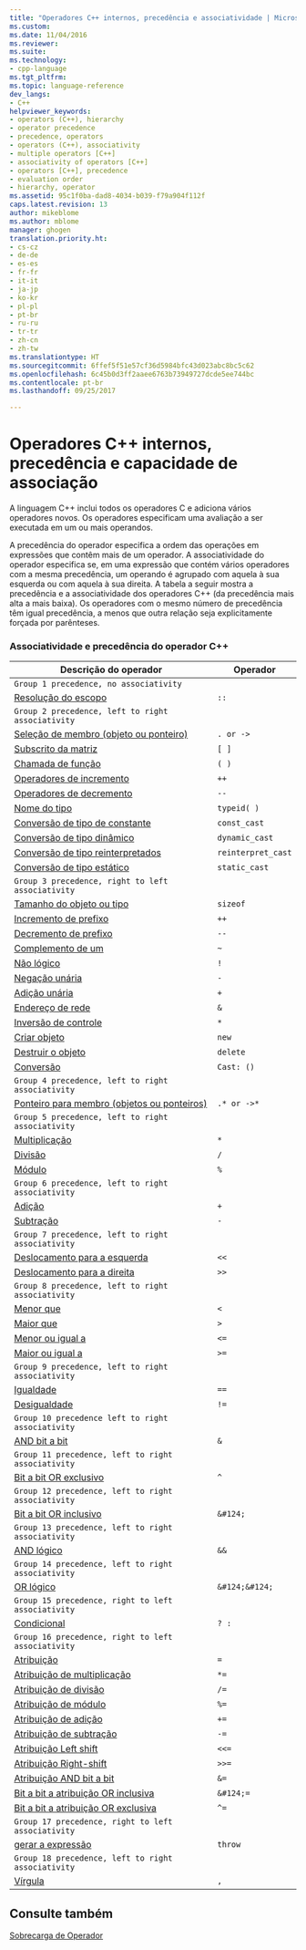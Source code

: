 ```yaml
---
title: "Operadores C++ internos, precedência e associatividade | Microsoft Docs"
ms.custom: 
ms.date: 11/04/2016
ms.reviewer: 
ms.suite: 
ms.technology:
- cpp-language
ms.tgt_pltfrm: 
ms.topic: language-reference
dev_langs:
- C++
helpviewer_keywords:
- operators (C++), hierarchy
- operator precedence
- precedence, operators
- operators (C++), associativity
- multiple operators [C++]
- associativity of operators [C++]
- operators [C++], precedence
- evaluation order
- hierarchy, operator
ms.assetid: 95c1f0ba-dad8-4034-b039-f79a904f112f
caps.latest.revision: 13
author: mikeblome
ms.author: mblome
manager: ghogen
translation.priority.ht:
- cs-cz
- de-de
- es-es
- fr-fr
- it-it
- ja-jp
- ko-kr
- pl-pl
- pt-br
- ru-ru
- tr-tr
- zh-cn
- zh-tw
ms.translationtype: HT
ms.sourcegitcommit: 6ffef5f51e57cf36d5984bfc43d023abc8bc5c62
ms.openlocfilehash: 6c45b0d3ff2aaee6763b73949727dcde5ee744bc
ms.contentlocale: pt-br
ms.lasthandoff: 09/25/2017

---
```

# <a name="c-built-in-operators-precedence-and-associativity"></a>Operadores C++ internos, precedência e capacidade de associação
A linguagem C++ inclui todos os operadores C e adiciona vários operadores novos. Os operadores especificam uma avaliação a ser executada em um ou mais operandos.  
  
 A precedência do operador especifica a ordem das operações em expressões que contêm mais de um operador. A associatividade do operador especifica se, em uma expressão que contém vários operadores com a mesma precedência, um operando é agrupado com aquela à sua esquerda ou com aquela à sua direita. A tabela a seguir mostra a precedência e a associatividade dos operadores C++ (da precedência mais alta a mais baixa). Os operadores com o mesmo número de precedência têm igual precedência, a menos que outra relação seja explicitamente forçada por parênteses.  
  
### <a name="c-operator-precedence-and-associativity"></a>Associatividade e precedência do operador C++  
  
|Descrição do operador|Operador|  
|--------------------------|--------------|  
|`Group 1 precedence, no associativity`|  
|[Resolução do escopo](../cpp/scope-resolution-operator.md)|`::`|  
|`Group 2 precedence, left to right associativity`|  
|[Seleção de membro (objeto ou ponteiro)](../cpp/member-access-operators-dot-and.md)|`. or ->`|  
|[Subscrito da matriz](../cpp/subscript-operator.md)|`[ ]`|  
|[Chamada de função](../cpp/function-call-operator-parens.md)|`( )`|  
|[Operadores de incremento](../cpp/postfix-increment-and-decrement-operators-increment-and-decrement.md)|`++`|  
|[Operadores de decremento](../cpp/postfix-increment-and-decrement-operators-increment-and-decrement.md)|`--`|  
|[Nome do tipo](../cpp/typeid-operator.md)|`typeid( )`|  
|[Conversão de tipo de constante](../cpp/const-cast-operator.md)|`const_cast`|  
|[Conversão de tipo dinâmico](../cpp/dynamic-cast-operator.md)|`dynamic_cast`|  
|[Conversão de tipo reinterpretados](../cpp/reinterpret-cast-operator.md)|`reinterpret_cast`|  
|[Conversão de tipo estático](../cpp/static-cast-operator.md)|`static_cast`|  
|`Group 3 precedence, right to left associativity`|  
|[Tamanho do objeto ou tipo](../cpp/sizeof-operator.md)|`sizeof`|  
|[Incremento de prefixo](../cpp/prefix-increment-and-decrement-operators-increment-and-decrement.md)|`++`|  
|[Decremento de prefixo](../cpp/prefix-increment-and-decrement-operators-increment-and-decrement.md)|`--`|  
|[Complemento de um](../cpp/one-s-complement-operator-tilde.md)|`~`|  
|[Não lógico](../cpp/logical-negation-operator-exclpt.md)|`!`|  
|[Negação unária](../cpp/unary-plus-and-negation-operators-plus-and.md)|`-`|  
|[Adição unária](../cpp/unary-plus-and-negation-operators-plus-and.md)|`+`|  
|[Endereço de rede](../cpp/lvalue-reference-declarator-amp.md)|`&`|  
|[Inversão de controle](../cpp/indirection-operator-star.md)|`*`|  
|[Criar objeto](../cpp/new-operator-cpp.md)|`new`|  
|[Destruir o objeto](../cpp/delete-operator-cpp.md)|`delete`|  
|[Conversão](../cpp/cast-operator-parens.md)|`Cast: ()`|  
|`Group 4 precedence, left to right associativity`|  
|[Ponteiro para membro (objetos ou ponteiros)](../cpp/pointer-to-member-operators-dot-star-and-star.md)|`.* or ->*`|  
|`Group 5 precedence, left to right associativity`|  
|[Multiplicação](../cpp/multiplicative-operators-and-the-modulus-operator.md)|`*`|  
|[Divisão](../cpp/multiplicative-operators-and-the-modulus-operator.md)|`/`|  
|[Módulo](../cpp/multiplicative-operators-and-the-modulus-operator.md)|`%`|  
|`Group 6 precedence, left to right associativity`|  
|[Adição](../cpp/additive-operators-plus-and.md)|`+`|  
|[Subtração](../cpp/additive-operators-plus-and.md)|`-`|  
|`Group 7 precedence, left to right associativity`|  
|[Deslocamento para a esquerda](../cpp/left-shift-and-right-shift-operators-input-and-output.md)|`<<`|  
|[Deslocamento para a direita](../cpp/left-shift-and-right-shift-operators-input-and-output.md)|`>>`|  
|`Group 8 precedence, left to right associativity`|  
|[Menor que](../cpp/relational-operators-equal-and-equal.md)|`<`|  
|[Maior que](../cpp/relational-operators-equal-and-equal.md)|`>`|  
|[Menor ou igual a](../cpp/relational-operators-equal-and-equal.md)|`<=`|  
|[Maior ou igual a](../cpp/relational-operators-equal-and-equal.md)|`>=`|  
|`Group 9 precedence, left to right associativity`|  
|[Igualdade](../cpp/equality-operators-equal-equal-and-exclpt-equal.md)|`==`|  
|[Desigualdade](../cpp/equality-operators-equal-equal-and-exclpt-equal.md)|`!=`|  
|`Group 10 precedence left to right associativity`|  
|[AND bit a bit](../cpp/bitwise-and-operator-amp.md)|`&`|  
|`Group 11 precedence, left to right associativity`|  
|[Bit a bit OR exclusivo](../cpp/bitwise-exclusive-or-operator-hat.md)|`^`|  
|`Group 12 precedence, left to right associativity`|  
|[Bit a bit OR inclusivo](../cpp/bitwise-inclusive-or-operator-pipe.md)|`&#124;`|  
|`Group 13 precedence, left to right associativity`|  
|[AND lógico](../cpp/logical-and-operator-amp-amp.md)|`&&`|  
|`Group 14 precedence, left to right associativity`|  
|[OR lógico](../cpp/logical-or-operator-pipe-pipe.md)|`&#124;&#124;`|  
|`Group 15 precedence, right to left associativity`|  
|[Condicional](../cpp/conditional-operator-q.md)|`? :`|  
|`Group 16 precedence, right to left associativity`|  
|[Atribuição](../cpp/assignment-operators.md)|`=`|  
|[Atribuição de multiplicação](../cpp/assignment-operators.md)|`*=`|  
|[Atribuição de divisão](../cpp/assignment-operators.md)|`/=`|  
|[Atribuição de módulo](../cpp/assignment-operators.md)|`%=`|  
|[Atribuição de adição](../cpp/assignment-operators.md)|`+=`|  
|[Atribuição de subtração](../cpp/assignment-operators.md)|`-=`|  
|[Atribuição Left shift](../cpp/assignment-operators.md)|`<<=`|  
|[Atribuição Right-shift](../cpp/assignment-operators.md)|`>>=`|  
|[Atribuição AND bit a bit](../cpp/assignment-operators.md)|`&=`|  
|[Bit a bit a atribuição OR inclusiva](../cpp/assignment-operators.md)|`&#124;=`|  
|[Bit a bit a atribuição OR exclusiva](../cpp/assignment-operators.md)|`^=`|  
|`Group 17 precedence, right to left associativity`|  
|[gerar a expressão](../cpp/try-throw-and-catch-statements-cpp.md)|`throw`|  
|`Group 18 precedence, left to right associativity`|  
|[Vírgula](../cpp/comma-operator.md)|`,`|  
  
## <a name="see-also"></a>Consulte também  
[Sobrecarga de Operador](operator-overloading.md)



